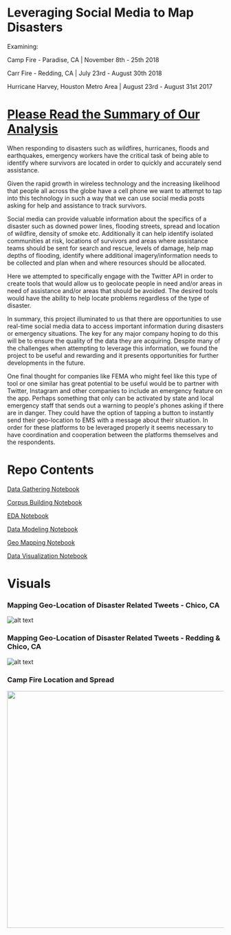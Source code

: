 # Leveraging Social Media to Map Disasters

Examining: 

Camp Fire - Paradise, CA | November 8th - 25th 2018

Carr Fire - Redding, CA | July 23rd - August 30th 2018

Hurricane Harvey, Houston Metro Area | August 23rd - August 31st 2017

# [Please Read the Summary of Our Analysis](https://drive.google.com/file/d/1pfrALyBYQm49f1ucScO3CiN1P7pYer0V/view?usp=sharing)


When responding to disasters such as wildfires, hurricanes, floods and earthquakes,  emergency workers have the critical task of being able to identify where survivors are located in order to quickly and accurately send assistance. 

Given the rapid growth in wireless technology and the increasing likelihood that people all across the globe have a cell phone we want to attempt to tap into this technology in such a way that we can use social media posts asking for help and assistance to track survivors.

Social media can provide valuable information about the specifics of a disaster such as downed power lines, flooding streets, spread and location of wildfire, density of smoke etc. Additionally it can help identify isolated communities at risk, locations of survivors and areas where assistance teams should be sent for search and rescue, levels of damage, help map depths of flooding, identify where additional imagery/information needs to be collected and plan when and where resources should be allocated.

Here we attempted to specifically engage with the Twitter API in order to create tools that would allow us to geolocate people in need and/or areas in need of assistance and/or areas that should be avoided. The desired tools would have the ability to help locate problems regardless of the type of disaster.

In summary, this project illuminated to us that there are opportunities to use real-time social media data to access important information during disasters or emergency situations. The key for any major company hoping to do this will be to ensure the quality of the data they are acquiring. Despite many of the challenges when attempting to leverage this information, we found the project to be useful and rewarding and it presents opportunities for further developments in the future.

One final thought for companies like FEMA who might feel like this type of tool or one similar has great potential to be useful would be to partner with Twitter, Instagram and other companies to include an emergency feature on the app. Perhaps something that only can be activated by state and local emergency staff that sends out a warning to people's phones asking if there are in danger. They could have the option of tapping a button to instantly send their geo-location to EMS with a message about their situation. In order for these platforms to be leveraged properly it seems necessary to have coordination and cooperation between the platforms themselves and the respondents. 

# Repo Contents

[Data Gathering Notebook](https://github.com/pwalesdi/Mapping_Disasters/blob/master/1.twitter_API.ipynb)

[Corpus Building Notebook](https://github.com/pwalesdi/Mapping_Disasters/blob/master/2.build_disaster_corpus.ipynb)

[EDA Notebook](https://github.com/pwalesdi/Mapping_Disasters/blob/master/3.EDA_clustering.ipynb)

[Data Modeling Notebook](https://github.com/pwalesdi/Mapping_Disasters/blob/master/4.modeling.ipynb)

[Geo Mapping Notebook](https://github.com/pwalesdi/Mapping_Disasters/blob/master/5.google_maps_plotting.ipynb)

[Data Visualization Notebook]()

# Visuals

### Mapping Geo-Location of Disaster Related Tweets - Chico, CA
![alt text](https://github.com/pwalesdi/Mapping_Disasters/blob/master/images/satellite-Chico.png "Chico, CA")
<space>
	
### Mapping Geo-Location of Disaster Related Tweets - Redding & Chico, CA
![alt text](https://github.com/pwalesdi/Mapping_Disasters/blob/master/images/satellite-Overview.png "Carr Fire & Camp Fire")
<space>
<space>

### Camp Fire Location and Spread
<p align="center">
  <img width="750" height="550" src="https://github.com/pwalesdi/Mapping_Disasters/blob/master/images/camp_fire.jpeg">
</p>



